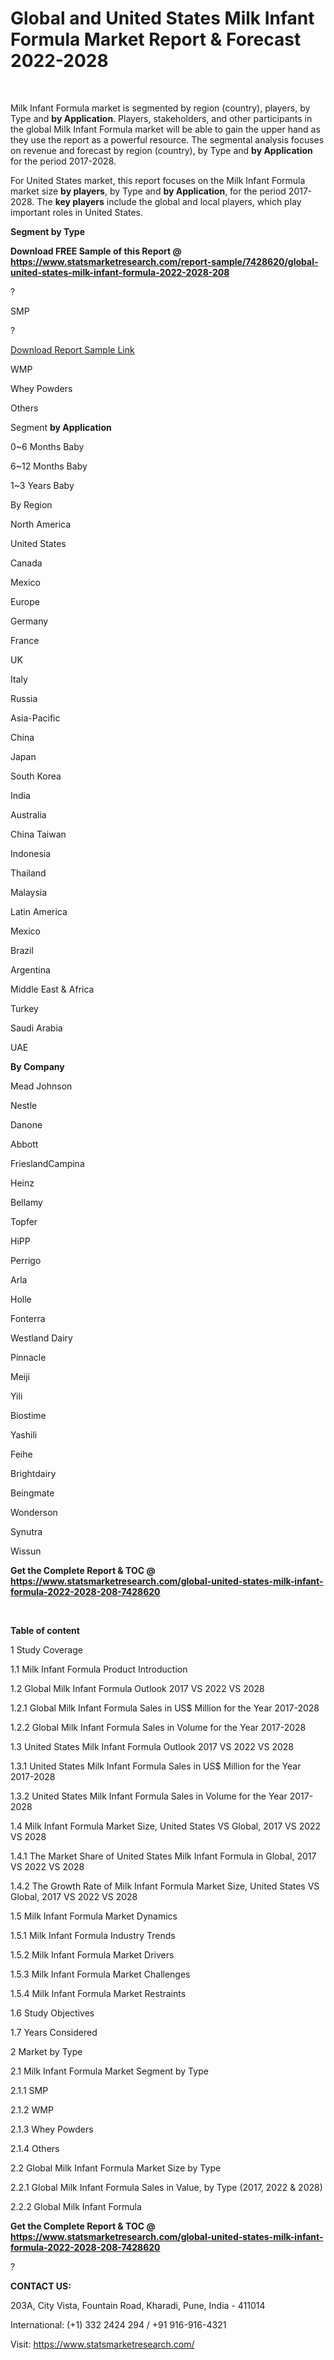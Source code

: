 <h1>Global and United States Milk Infant Formula Market Report & Forecast 2022-2028</h1><br/><p>Milk Infant Formula market is segmented by region (country), players, by Type and <strong>by Application</strong>. Players, stakeholders, and other participants in the global Milk Infant Formula market will be able to gain the upper hand as they use the report as a powerful resource. The segmental analysis focuses on revenue and forecast by region (country), by Type and <strong>by Application</strong> for the period 2017-2028.</p>
 
 
 
 <p>For United States market, this report focuses on the Milk Infant Formula market size <strong>by players</strong>, by Type and <strong>by Application</strong>, for the period 2017-2028. The <strong>key players</strong> include the global and local players, which play important roles in United States.</p>
 
 
 
 <p><strong>Segment by Type</strong></p>
 
 
 
 <div><b>Download FREE Sample of this Report @ <a href="https://www.statsmarketresearch.com/download-free-sample/7428620/global-united-states-milk-infant-formula-2022-2028-208">https://www.statsmarketresearch.com/report-sample/7428620/global-united-states-milk-infant-formula-2022-2028-208</a></b></div>
 
 
 
 <p>? </p>
 
 
 
 <p>SMP</p>
 
 
 
 <p>? </p>
 
 
 
 <p><a href="https://www.statsmarketresearch.com/download-free-sample/7428620/global-united-states-milk-infant-formula-2022-2028-208">Download Report Sample Link</a></p>
 
 
 
 <p>WMP</p>
 
 
 
 <p>Whey Powders</p>
 
 
 
 <p>Others</p>
 
 
 
 <p>Segment <strong>by Application</strong></p>
 
 
 
 <p>0~6 Months Baby</p>
 
 
 
 <p>6~12 Months Baby</p>
 
 
 
 <p>1~3 Years Baby</p>
 
 
 
 <p>By Region</p>
 
 
 
 <p>North America</p>
 
 
 
 <p>United States</p>
 
 
 
 <p>Canada</p>
 
 
 
 <p>Mexico</p>
 
 
 
 <p>Europe</p>
 
 
 
 <p>Germany</p>
 
 
 
 <p>France</p>
 
 
 
 <p>UK</p>
 
 
 
 <p>Italy</p>
 
 
 
 <p>Russia</p>
 
 
 
 <p>Asia-Pacific</p>
 
 
 
 <p>China</p>
 
 
 
 <p>Japan</p>
 
 
 
 <p>South Korea</p>
 
 
 
 <p>India</p>
 
 
 
 <p>Australia</p>
 
 
 
 <p>China Taiwan</p>
 
 
 
 <p>Indonesia</p>
 
 
 
 <p>Thailand</p>
 
 
 
 <p>Malaysia</p>
 
 
 
 <p>Latin America</p>
 
 
 
 <p>Mexico</p>
 
 
 
 <p>Brazil</p>
 
 
 
 <p>Argentina</p>
 
 
 
 <p>Middle East & Africa</p>
 
 
 
 <p>Turkey</p>
 
 
 
 <p>Saudi Arabia</p>
 
 
 
 <p>UAE</p>
 
 
 
 <p><strong>By Company</strong></p>
 
 
 
 <p>Mead Johnson</p>
 
 
 
 <p>Nestle</p>
 
 
 
 <p>Danone</p>
 
 
 
 <p>Abbott</p>
 
 
 
 <p>FrieslandCampina</p>
 
 
 
 <p>Heinz</p>
 
 
 
 <p>Bellamy</p>
 
 
 
 <p>Topfer</p>
 
 
 
 <p>HiPP</p>
 
 
 
 <p>Perrigo</p>
 
 
 
 <p>Arla</p>
 
 
 
 <p>Holle</p>
 
 
 
 <p>Fonterra</p>
 
 
 
 <p>Westland Dairy</p>
 
 
 
 <p>Pinnacle</p>
 
 
 
 <p>Meiji</p>
 
 
 
 <p>Yili</p>
 
 
 
 <p>Biostime</p>
 
 
 
 <p>Yashili</p>
 
 
 
 <p>Feihe</p>
 
 
 
 <p>Brightdairy</p>
 
 
 
 <p>Beingmate</p>
 
 
 
 <p>Wonderson</p>
 
 
 
 <p>Synutra</p>
 
 
 
 <p>Wissun</p>
 
 
 
 <div><b>Get the Complete Report & TOC @ <a href="https://www.statsmarketresearch.com/global-united-states-milk-infant-formula-2022-2028-208-7428620">https://www.statsmarketresearch.com/global-united-states-milk-infant-formula-2022-2028-208-7428620</a></b></div>
 
 
 
 <p><br />
 
 <b>Table of content</b></p>
 
 
 
 <p>1 Study Coverage<br />
 
 1.1 Milk Infant Formula Product Introduction<br />
 
 1.2 Global Milk Infant Formula Outlook 2017 VS 2022 VS 2028<br />
 
 1.2.1 Global Milk Infant Formula Sales in US$ Million for the Year 2017-2028<br />
 
 1.2.2 Global Milk Infant Formula Sales in Volume for the Year 2017-2028<br />
 
 1.3 United States Milk Infant Formula Outlook 2017 VS 2022 VS 2028<br />
 
 1.3.1 United States Milk Infant Formula Sales in US$ Million for the Year 2017-2028<br />
 
 1.3.2 United States Milk Infant Formula Sales in Volume for the Year 2017-2028<br />
 
 1.4 Milk Infant Formula Market Size, United States VS Global, 2017 VS 2022 VS 2028<br />
 
 1.4.1 The Market Share of United States Milk Infant Formula in Global, 2017 VS 2022 VS 2028<br />
 
 1.4.2 The Growth Rate of Milk Infant Formula Market Size, United States VS Global, 2017 VS 2022 VS 2028<br />
 
 1.5 Milk Infant Formula Market Dynamics<br />
 
 1.5.1 Milk Infant Formula Industry Trends<br />
 
 1.5.2 Milk Infant Formula Market Drivers<br />
 
 1.5.3 Milk Infant Formula Market Challenges<br />
 
 1.5.4 Milk Infant Formula Market Restraints<br />
 
 1.6 Study Objectives<br />
 
 1.7 Years Considered<br />
 
 2 Market by Type<br />
 
 2.1 Milk Infant Formula Market Segment by Type<br />
 
 2.1.1 SMP<br />
 
 2.1.2 WMP<br />
 
 2.1.3 Whey Powders<br />
 
 2.1.4 Others<br />
 
 2.2 Global Milk Infant Formula Market Size by Type<br />
 
 2.2.1 Global Milk Infant Formula Sales in Value, by Type (2017, 2022 & 2028)<br />
 
 2.2.2 Global Milk Infant Formula</p>
 
 
 
 <div><b>Get the Complete Report & TOC @ <a href="https://www.statsmarketresearch.com/global-united-states-milk-infant-formula-2022-2028-208-7428620">https://www.statsmarketresearch.com/global-united-states-milk-infant-formula-2022-2028-208-7428620</a></b></div>
 
 
 
 <p>? </p>
 
 
 
 <p><b>CONTACT US:</b><br />
 
 203A, City Vista, Fountain Road, Kharadi, Pune, India - 411014<br />
 
 International: (+1) 332 2424 294 / +91 916-916-4321<br />
 
 Visit: <a href="https://www.statsmarketresearch.com/">https://www.statsmarketresearch.com/</a></p>
